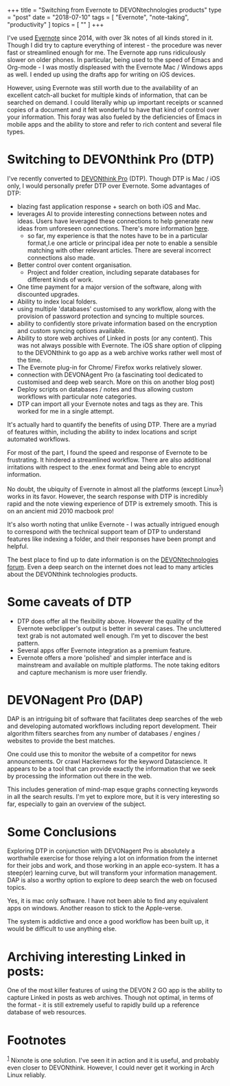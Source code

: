 +++
title = "Switching from Evernote to DEVONtechnologies products"
type = "post"
date = "2018-07-10"
tags = [ "Evernote", "note-taking", "productivity" ]
topics = [ "" ]
+++

I've used [Evernote](https://evernote.com/) since 2014, with over 3k notes of all kinds stored
in it. Though I did try to capture everything of interest - the
procedure was never fast or streamlined enough for me. The Evernote
app runs ridiculously slower on older phones. In particular, being
used to the speed of Emacs and Org-mode - I was mostly displeased with
the Evernote Mac / Windows apps as well. I ended up using the drafts
app for writing on iOS devices.

However, using Evernote was still worth due to the availability of an
excellent catch-all bucket for multiple kinds of information, that can
be searched on demand. I could literally whip up important receipts or
scanned copies of a document and it felt wonderful to have that kind
of control over your information. This foray was also fueled by the
deficiencies of Emacs in mobile apps and the ability to store and
refer to rich content and several file types.


# Switching to DEVONthink Pro (DTP)

I've recently converted to [DEVONthink Pro](https://www.devontechnologies.com/products/devonthink/overview.html) (DTP). Though DTP is Mac /
iOS only, I would personally prefer DTP over Evernote. Some advantages
of DTP:

-   blazing fast application response + search on both iOS and Mac.
-   leverages AI to provide interesting connections between notes and
    ideas. Users have leveraged these connections to help generate new
    ideas from unforeseen connections. There's more information [here](https://www.devontechnologies.com/technology.html).
    -   so far, my experience is that the notes have to be in a particular
        format,I.e one article or principal idea per note to enable a
        sensible matching with other relevant articles. There are several
        incorrect connections also made.
-   Better control over content organisation.
    -   Project and folder creation, including separate databases for
        different kinds of work.
-   One time payment for a major version of the software, along with
    discounted upgrades.
-   Ability to index local folders.
-   using multiple 'databases' customised to any workflow, along with
    the provision of password protection and syncing to multiple sources.
-   ability to confidently store private information based on the
    encryption and custom syncing options available.
-   Ability to store web archives of Linked in posts (or any
    content). This was not always possible with Evernote. The iOS share
    option of clipping to the DEVONthink to go app as a web archive
    works rather well most of the time.
-   The Evernote plug-in for Chrome/ Firefox works relatively slower.
-   connection with DEVONAgent Pro (a fascinating tool dedicated to
    customised and deep web search. More on this on another blog post)
-   Deploy scripts on databases / notes and thus allowing custom
    workflows with particular note categories.
-   DTP can import all your Evernote notes and tags as they are. This
    worked for me in a single attempt.

It's actually hard to quantify the benefits of using DTP. There are a
myriad of features within, including the ability to index locations
and script automated workflows.

For most of the part, I found the speed and response of Evernote to be
frustrating. It hindered a streamlined workflow. There are also
additional irritations with respect to the .enex format and being able
to encrypt information. 

No doubt, the ubiquity of Evernote in almost all the platforms (except
Linux<sup><a id="fnr.1" class="footref" href="#fn.1">1</a></sup>) works in its favor. However, the search response with DTP
is incredibly rapid and the note viewing experience of DTP is
extremely smooth. This is on an ancient mid 2010 macbook pro!

It's also worth noting that unlike Evernote - I was actually intrigued
enough to correspond with the technical support team of DTP to
understand features like indexing a folder, and their responses have
been prompt and helpful.

The best place to find up to date information is on the
[DEVONtechnologies forum](https://forum.devontechnologies.com/). Even a deep search on the internet does not
lead to many articles about the DEVONthink technologies products.


# Some caveats of DTP

-   DTP does offer all the flexibility above. However the quality of the
    Evernote webclipper's output is better in several cases. The
    uncluttered text grab is not automated well enough. I'm yet to
    discover the best pattern.
-   Several apps offer Evernote integration as a premium feature.
-   Evernote offers a more 'polished' and simpler interface and is
    mainstream and available on multiple platforms. The note taking
    editors and capture mechanism is more user friendly.


# DEVONagent Pro (DAP)

DAP is an intriguing bit of software that facilitates deep searches of
the web and developing automated workflows including report
development. Their algorithm filters searches from any number of
databases / engines / websites to provide the best matches.

One could use this to monitor the website of a competitor for news
announcements. Or crawl Hackernews for the keyword Datascience. It
appears to be a tool that can provide exactly the information that we
seek by processing the information out there in the web.

This includes generation of mind-map esque graphs connecting keywords
in all the search results. I'm yet to explore more, but it is very
interesting so far, especially to gain an overview of the subject.


# Some Conclusions

Exploring DTP in conjunction with DEVONagent Pro is absolutely a
worthwhile exercise for those relying a lot on information from the
internet for their jobs and work, and those working in an apple
eco-system. It has a steep(er) learning curve, but will transform your
information management. DAP is also a worthy option to explore to deep
search the web on focused topics.

Yes, it is mac only software. I have not been able to find any
equivalent apps on windows. Another reason to stick to the
Apple-verse.

The system is addictive and once a good workflow has been built up, it
would be difficult to use anything else.


# Archiving interesting Linked in posts:

One of the most killer features of using the DEVON 2 GO app is the
ability to capture Linked in posts as web archives. Though not
optimal, in terms of the format - it is still extremely useful to
rapidly build up a reference database of web resources.


# Footnotes

<sup><a id="fn.1" href="#fnr.1">1</a></sup> Nixnote is one solution. I've seen it in action and it is
useful, and probably even closer to DEVONthink. However, I could never
get it working in Arch Linux reliably.
